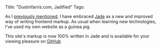 Title: "Dustinfarris.com, Jadified"
Tags:

As I [previously mentioned][1], I have embraced [Jade][2] as a new and improved way of writing frontend markup.  As usual when learning new technologies, I've used my own website as a guinea pig.

This site's markup is now 100% written in Jade and is available for your viewing pleasure on [GitHub][3]

[1]: http://dustinfarris.com/2012/6/django-and-jade/
[2]: http://jade-lang.com/
[3]: https://github.com/dustinfarris/dustinfarris
